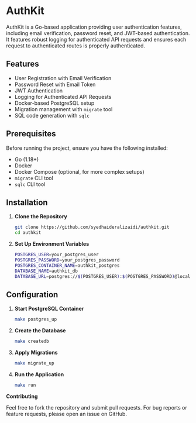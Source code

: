# AuthKit

AuthKit is a Go-based application providing user authentication features, including email verification, password reset, and JWT-based authentication. It features robust logging for authenticated API requests and ensures each request to authenticated routes is properly authenticated.

## Features

- User Registration with Email Verification
- Password Reset with Email Token
- JWT Authentication
- Logging for Authenticated API Requests
- Docker-based PostgreSQL setup
- Migration management with `migrate` tool
- SQL code generation with `sqlc`

## Prerequisites

Before running the project, ensure you have the following installed:

- Go (1.18+)
- Docker
- Docker Compose (optional, for more complex setups)
- `migrate` CLI tool
- `sqlc` CLI tool

## Installation

1. **Clone the Repository**

   ```sh
   git clone https://github.com/syedhaideralizaidi/authkit.git
   cd authkit

2. **Set Up Environment Variables**
   ```sh
   POSTGRES_USER=your_postgres_user
   POSTGRES_PASSWORD=your_postgres_password
   POSTGRES_CONTAINER_NAME=authkit_postgres
   DATABASE_NAME=authkit_db
   DATABASE_URL=postgres://$(POSTGRES_USER):$(POSTGRES_PASSWORD)@localhost:5432/$(DATABASE_NAME)?sslmode=disable

## Configuration

1. **Start PostgreSQL Container**
   ```sh
   make postgres_up
2. **Create the Database**
   ```sh
   make createdb
3. **Apply Migrations**
   ```sh
   make migrate_up
4. **Run the Application**
   ```sh
   make run

**Contributing**

Feel free to fork the repository and submit pull requests. For bug reports or feature requests, please open an issue on GitHub.
